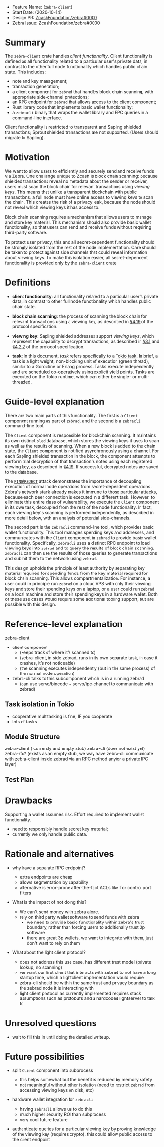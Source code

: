 - Feature Name: (`zebra-client`)
- Start Date: (2020-10-14)
- Design PR: [ZcashFoundation/zebra#0000](https://github.com/ZcashFoundation/zebra/pull/1163)
- Zebra Issue: [ZcashFoundation/zebra#0000](https://github.com/ZcashFoundation/zebra/issues/0000)

# Summary
[summary]: #summary

The `zebra-client` crate handles *client functionality*. Client functionality
is defined as all functionality related to a particular user's private data,
in contrast to the other full node functionality which handles public chain
state.  This includes:

- note and key management;
- transaction generation;
- a client component for `zebrad` that handles block chain scanning, with
appropriate side-channel protections;
- an RPC endpoint for `zebrad` that allows access to the client component;
- Rust library code that implements basic wallet functionality;
- a `zebracli` binary that wraps the wallet library and RPC queries in a command-line interface.

Client functionality is restricted to transparent and Sapling shielded
transactions; Sprout shielded transactions are not supported. (Users should
migrate to Sapling).

# Motivation
[motivation]: #motivation

We want to allow users to efficiently and securely send and receive funds via
Zebra. One challenge unique to Zcash is block chain scanning: because
shielded transactions reveal no metadata about the sender or receiver, users
must scan the block chain for relevant transactions using *viewing keys*.
This means that unlike a transparent blockchain with public transactions, a
full node must have online access to viewing keys to scan the chain. This
creates the risk of a privacy leak, because the node should not reveal which
viewing keys it has access to.

Block chain scanning requires a mechanism that allows users to manage and
store key material. This mechanism should also provide basic wallet
functionality, so that users can send and receive funds without requiring
third-party software.

To protect user privacy, this and all secret-dependent functionality should
be strongly isolated from the rest of the node implementation. Care should be
taken to protect against side channels that could reveal information about
viewing keys. To make this isolation easier, all secret-dependent
functionality is provided only by the `zebra-client` crate.

# Definitions
[definitions]: #definitions

- **client functionality**: all functionality related to a particular user's
private data, in contrast to other full node functionality which handles
public chain state.

- **block chain scanning**: the process of scanning the block chain for
relevant transactions using a viewing key, as described in [§4.19][ps_scan]
of the protocol specification.

- **viewing key**: Sapling shielded addresses support *viewing keys*, which
represent the capability to decrypt transactions, as described in
[§3.1][ps_keys] and [§4.2.2][ps_sapk] of the protocol specification.

- **task**: In this document, *task* refers specifically to a [Tokio
task][tokio-task]. In brief, a task is a light weight, non-blocking unit of
execution (green thread), similar to a Goroutine or Erlang process. Tasks
execute independently and are scheduled co-operatively using explicit yield
points. Tasks are executed on the Tokio runtime, which can either be single-
or multi-threaded.

[ps_scan]: https://zips.z.cash/protocol/canopy.pdf#saplingscan
[ps_keys]: https://zips.z.cash/protocol/canopy.pdf#addressesandkeys
[ps_sapk]: https://zips.z.cash/protocol/canopy.pdf#saplingkeycomponents
[tokio-task]: https://docs.rs/tokio/0.2.22/tokio/task/index.html

# Guide-level explanation
[guide-level-explanation]: #guide-level-explanation

There are two main parts of this functionality. The first is a `Client`
component running as part of `zebrad`, and the second is a `zebracli`
command-line tool.

The `Client` component is responsible for blockchain scanning. It maintains
its own distinct `sled` database, which stores the viewing keys it uses to
scan as well as the results of scanning. When a new block is added to the
chain state, the `Client` component is notified asynchronously using a
channel. For each Sapling shielded transaction in the block, the component
attempts to perform trial decryption of that transaction's notes using each
registered viewing key, as described in [§4.19][ps_scan]. If successful,
decrypted notes are saved to the database.

The [`PING`/`REJECT`][pingreject] attack demonstrates the importance of
decoupling execution of normal node operations from secret-dependent
operations. Zebra's network stack already makes it immune to those particular
attacks, because each peer connection is executed in a different task.
However, to eliminate this entire class of vulnerability, we execute the
`Client` component in its own task, decoupled from the rest of the node
functionality. In fact, each viewing key's scanning is performed
independently, as described in more detail below, with an analysis of
potential side-channels.

[pingreject]: https://eprint.iacr.org/2020/220.pdf

The second part is the `zebracli` command-line tool, which provides basic
wallet functionality. This tool manages spending keys and addresses, and
communicates with the `Client` component in `zebrad` to provide basic wallet
functionality. Specifically, `zebracli` uses a distinct RPC endpoint to load
viewing keys into `zebrad` and to query the results of block chain scanning.
`zebracli` can then use the results of those queries to generate transactions
and submit them to the network using `zebrad`.

This design upholds the principle of least authority by separating key
material required for spending funds from the key material required for block
chain scanning. This allows compartmentalization. For instance, a user could
in principle run `zebrad` on a cloud VPS with only their viewing keys and
store their spending keys on a laptop, or a user could run `zebrad` on a
local machine and store their spending keys in a hardware wallet. Both of
these use cases would require some additional tooling support, but are
possible with this design.

# Reference-level explanation
[reference-level-explanation]: #reference-level-explanation


zebra-client
- client component
    - (keeps track of where it’s scanned to)
    - (zebra-client, in side zebrad, runs in its own separate task, in case it crashes, it’s not noticeable)
    - (the scanning executes independently (but in the same process) of the normal node operation)
- zebra-cli talks to this subcomponent which is in a running zebrad
    - (can use servo/bincode + servo/ipc-channel to communicate with zebrad)

## Task isolation in Tokio

- cooperative multitasking is fine, IF you cooperate
- lots of tasks



<!-- This is the technical portion of the RFC. Explain the design in sufficient detail that: -->

<!-- - Its interaction with other features is clear. -->
<!-- - It is reasonably clear how the feature would be implemented, tested, monitored, and maintained. -->
<!-- - Corner cases are dissected by example. -->

<!-- The section should return to the examples given in the previous section, and explain more fully how the detailed proposal makes those examples work. -->

## Module Structure

<!-- Describe the crate and modules that will implement the feature.-->

zebra-client ( currently and empty stub) zebra-cli (does not exist yet)
zebra-rfc? (exists as an empty stub, we way have zebra-cli communicate with
zebra-client inside zebrad via an RPC method any/or a private IPC layer)

## Test Plan

<!-- Explain how the feature will be tested, including: -->
<!-- * tests for consensus-critical functionality -->
<!-- * existing test vectors, if available -->
<!-- * Zcash blockchain block test vectors (specify the network upgrade, feature, or block height and network) -->
<!-- * property testing or fuzzing -->

<!-- The tests should cover: -->
<!-- * positive cases: make sure the feature accepts valid inputs -->
<!--   * using block test vectors for each network upgrade provides some coverage of valid inputs -->
<!-- * negative cases: make sure the feature rejects invalid inputs -->
<!--   * make sure there is a test case for each error condition in the code -->
<!--   * if there are lots of potential errors, prioritise: -->
<!--     * consensus-critical errors -->
<!--     * security-critical errors, and -->
<!--     * likely errors -->
<!-- * edge cases: make sure that boundary conditions are correctly handled -->

# Drawbacks
[drawbacks]: #drawbacks

<!-- Why should we *not* do this?-->

Supporting a wallet assumes risk.  Effort required to implement wallet functionality.

- need to responsibly handle secret key material;
- currently we only handle public data.

# Rationale and alternatives
[rationale-and-alternatives]: #rationale-and-alternatives

<!-- - What makes this design a good design? -->
<!-- - Is this design a good basis for later designs or implementations? -->
<!-- - What other designs have been considered and what is the rationale for not choosing them? -->

- why have a separate RPC endpoint?
    - extra endpoints are cheap
    - allows segmentation by capability
    - alternative is error-prone after-the-fact ACLs like Tor control port filters

- What is the impact of not doing this?
    - We can't send money with zebra alone.
    - rely on third party wallet software to send funds with zebra
        - we need to provide basic functionality within zebra's trust boundary, rather than forcing users to additionally trust 3p software
        - there are great 3p wallets, we want to integrate with them, just don't want to rely on them 

- What about the light client protocol?
    - does not address this use case, has different trust model (private lookup, no scanning)
    - we want our first client that interacts with zebrad to not have a long
      startup time, which a lightclient implementation would require
    - zebra-cli should be within the same trust and privacy boundary as the
      zebrad node it is interacting with
    - light client protocol as currently implemented requires stack assumptions
      such as protobufs and a hardcoded lightserver to talk to


# Unresolved questions
[unresolved-questions]: #unresolved-questions

<!-- - What parts of the design do you expect to resolve through the RFC process before this gets merged? -->
<!-- - What parts of the design do you expect to resolve through the implementation of this feature before stabilization? -->
<!-- - What related issues do you consider out of scope for this RFC that could be addressed in the future independently of the solution that comes out of this RFC? -->

- wait to fill this in until doing the detailed writeup.

# Future possibilities
[future-possibilities]: #future-possibilities

- split `Client` component into subprocess
    - this helps somewhat but the benefit is reduced by memory safety
    - not meaningful without other isolation (need to restrict `zebrad` from accessing viewing keys on disk, etc)

- hardware wallet integration for `zebracli`
    - having `zebracli` allows us to do this
    - much higher security ROI than subprocess
    - very cool future feature

- authenticate queries for a particular viewing key by proving knowledge of
the viewing key (requires crypto). this could allow public access to the
client endpoint

<!-- Think about what the natural extension and evolution of your proposal would -->
<!-- be and how it would affect Zebra and Zcash as a whole. Try to use this -->
<!-- section as a tool to more fully consider all possible -->
<!-- interactions with the project and cryptocurrency ecosystem in your proposal. -->
<!-- Also consider how the this all fits into the roadmap for the project -->
<!-- and of the relevant sub-team. -->

<!-- This is also a good place to "dump ideas", if they are out of scope for the -->
<!-- RFC you are writing but otherwise related. -->

<!-- If you have tried and cannot think of any future possibilities, -->
<!-- you may simply state that you cannot think of anything. -->

<!-- Note that having something written down in the future-possibilities section -->
<!-- is not a reason to accept the current or a future RFC; such notes should be -->
<!-- in the section on motivation or rationale in this or subsequent RFCs. -->
<!-- The section merely provides additional information. -->
